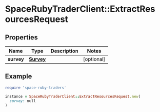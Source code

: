 # SpaceRubyTraderClient::ExtractResourcesRequest

## Properties

| Name | Type | Description | Notes |
| ---- | ---- | ----------- | ----- |
| **survey** | [**Survey**](Survey.md) |  | [optional] |

## Example

```ruby
require 'space-ruby-traders'

instance = SpaceRubyTraderClient::ExtractResourcesRequest.new(
  survey: null
)
```


